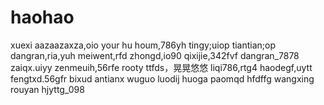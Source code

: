 # haohao
xuexi
aazaazaxza,oio
your hu houm,786yh
tingy;uiop
tiantian;op
dangran,ria,yuh
meiwent,rfd
zhongd,io90
qixijie,342fvf
dangran_7878
zaiqx.uiyy
zenmeuih,56rfe
rooty
ttfds，晃晃悠悠
liqi786,rtg4
haodegf,uytt
fengtxd.56gfr
bixud
antianx
wuguo
luodij
huoga
paomqd
hfdffg
wangxing
rouyan
hjyttg_098
